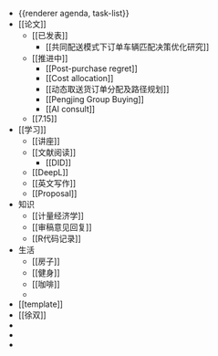 - {{renderer agenda, task-list}}
- [[论文]]
	- [[已发表]]
		- [[共同配送模式下订单车辆匹配决策优化研究]]
	- [[推进中]]
		- [[Post-purchase regret]]
		- [[Cost allocation]]
		- [[动态取送货订单分配及路径规划]]
		- [[Pengjing Group Buying]]
		- [[AI consult]]
	- [[7.15]]
- [[学习]]
	- [[讲座]]
	- [[文献阅读]]
		- [[DID]]
	- [[DeepL]]
	- [[英文写作]]
	- [[Proposal]]
- 知识
	- [[计量经济学]]
	- [[审稿意见回复]]
	- [[R代码记录]]
- 生活
	- [[房子]]
	- [[健身]]
	- [[咖啡]]
	-
- [[template]]
- [[徐双]]
-
-
-